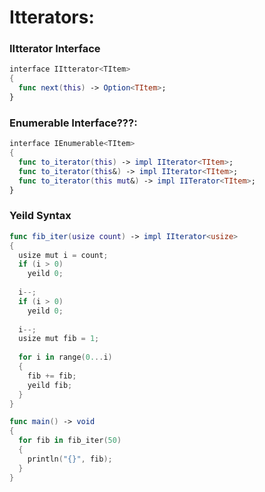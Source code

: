 # Itterators:
### IItterator Interface 
```swift
interface IItterator<TItem>
{
  func next(this) -> Option<TItem>;
}
```
### Enumerable Interface???:
```swift
interface IEnumerable<TItem>
{
  func to_iterator(this) -> impl IIterator<TItem>;
  func to_iterator(this&) -> impl IIterator<TItem>;
  func to_iterator(this mut&) -> impl IITerator<TItem>;
}
```

### Yeild Syntax
```swift
func fib_iter(usize count) -> impl IIterator<usize>
{
  usize mut i = count;
  if (i > 0)
    yeild 0;
    
  i--;
  if (i > 0)
    yeild 0;
    
  i--;
  usize mut fib = 1;
  
  for i in range(0...i)
  {
    fib += fib;
    yeild fib;
  }
}

func main() -> void
{
  for fib in fib_iter(50)
  {
    println("{}", fib);
  }
}
```
